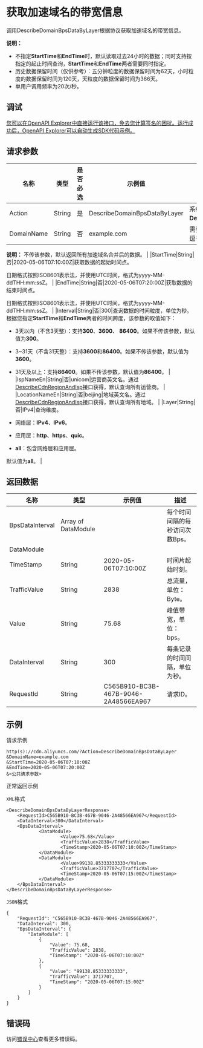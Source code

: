 # 获取加速域名的带宽信息

调用DescribeDomainBpsDataByLayer根据协议获取加速域名的带宽信息。

**说明：**

-   不指定**StartTime**和**EndTime**时，默认读取过去24小时的数据；同时支持按指定的起止时间查询，**StartTime**和**EndTime**两者需要同时指定。
-   历史数据保留时间（仅供参考）：五分钟粒度的数据保留时间为62天，小时粒度的数据保留时间为120天，天粒度的数据保留时间为366天。
-   单用户调用频率为20次/秒。

## 调试

[您可以在OpenAPI Explorer中直接运行该接口，免去您计算签名的困扰。运行成功后，OpenAPI Explorer可以自动生成SDK代码示例。](https://api.aliyun.com/#product=Cdn&api=DescribeDomainBpsDataByLayer&type=RPC&version=2018-05-10)

## 请求参数

|名称|类型|是否必选|示例值|描述|
|--|--|----|---|--|
|Action|String|是|DescribeDomainBpsDataByLayer|系统规定参数。取值： **DescribeDomainBpsDataByLayer**。 |
|DomainName|String|否|example.com|需要查询的加速域名，多个域名用英文逗号（,）分隔。

 **说明：** 不传该参数，默认返回所有加速域名合并后的数据。 |
|StartTime|String|否|2020-05-06T07:10:00Z|获取数据的起始时间点。

 日期格式按照ISO8601表示法，并使用UTC时间，格式为yyyy-MM-ddTHH:mm:ssZ。 |
|EndTime|String|否|2020-05-06T07:20:00Z|获取数据的结束时间点。

 日期格式按照ISO8601表示法，并使用UTC时间，格式为yyyy-MM-ddTHH:mm:ssZ。 |
|Interval|String|否|300|查询数据的时间粒度，单位为秒。根据您指定**StartTime**和**EndTime**两者的时间跨度，该参数的取值如下：

 -   3天以内（不含3天整）：支持**300**、**3600**、 **86400**。如果不传该参数，默认值为**300**。
-   3~31天（不含31天整）：支持**3600**和**86400**。如果不传该参数，默认值为**3600**。
-   31天及以上：支持**86400**。如果不传该参数，默认值为**86400**。 |
|IspNameEn|String|否|unicom|运营商英文名。通过[DescribeCdnRegionAndIsp](~~91077~~)接口获得，默认查询所有运营商。 |
|LocationNameEn|String|否|beijing|地域英文名。通过[DescribeCdnRegionAndIsp](~~91077~~)接口获得，默认查询所有地域。 |
|Layer|String|否|IPv4|查询维度。

 -   网络层：**IPv4**、**IPv6**。
-   应用层：**http**、**https**、**quic**。
-   **all**：包含网络层和应用层。

 默认值为**all**。 |

## 返回数据

|名称|类型|示例值|描述|
|--|--|---|--|
|BpsDataInterval|Array of DataModule| |每个时间间隔的每秒访问次数Bps。 |
|DataModule| | | |
|TimeStamp|String|2020-05-06T07:10:00Z|时间片起始时刻。 |
|TrafficValue|String|2838|总流量，单位：Byte。 |
|Value|String|75.68|峰值带宽，单位：bps。 |
|DataInterval|String|300|每条记录的时间间隔，单位为秒。 |
|RequestId|String|C565B910-BC3B-467B-9046-2A48566EA967|请求ID。 |

## 示例

请求示例

```
http(s)://cdn.aliyuncs.com/?Action=DescribeDomainBpsDataByLayer
&DomainName=example.com
&StartTime=2020-05-06T07:10:00Z
&EndTime=2020-05-06T07:20:00Z
&<公共请求参数>
```

正常返回示例

`XML`格式

```
<DescribeDomainBpsDataByLayerResponse>
    <RequestId>C565B910-BC3B-467B-9046-2A48566EA967</RequestId>
    <DataInterval>300</DataInterval>
    <BpsDataInterval>
            <DataModule>
                    <Value>75.68</Value>
                    <TrafficValue>2838</TrafficValue>
                    <TimeStamp>2020-05-06T07:10:00Z</TimeStamp>
            </DataModule>
            <DataModule>
                    <Value>99138.85333333333</Value>
                    <TrafficValue>3717707</TrafficValue>
                    <TimeStamp>2020-05-06T07:15:00Z</TimeStamp>
            </DataModule>
    </BpsDataInterval>
</DescribeDomainBpsDataByLayerResponse>
```

`JSON`格式

```
{
	"RequestId": "C565B910-BC3B-467B-9046-2A48566EA967",
	"DataInterval": 300,
	"BpsDataInterval": {
		"DataModule": [
			{
				"Value": 75.68,
				"TrafficValue": 2838,
				"TimeStamp": "2020-05-06T07:10:00Z"
			},
			{
				"Value": "99138.85333333333",
				"TrafficValue": 3717707,
				"TimeStamp": "2020-05-06T07:15:00Z"
			}
		]
	}
}
```

## 错误码

访问[错误中心](https://error-center.aliyun.com/status/product/Cdn)查看更多错误码。

